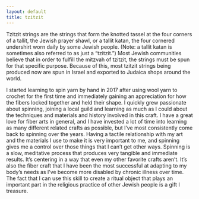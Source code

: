 ```yaml
---
layout: default
title: tzitzit
---
```

Tzitzit strings are the strings that form the knotted tassel at the four corners of a tallit, the Jewish prayer shawl, or a tallit katan, the four cornered undershirt worn daily by some Jewish people. (Note: a tallit katan is sometimes also referred to as just a “tzitzit.”) Most Jewish communities believe that in order to fulfill the mitzvah of tzitzit, the strings must be spun for that specific purpose. Because of this, most tzitzit strings being produced now are spun in Israel and exported to Judaica shops around the world. 

I started learning to spin yarn by hand in 2017 after using wool yarn to crochet for the first time and immediately gaining an appreciation for how the fibers locked together and held their shape. I quickly grew passionate about spinning, joining a local guild and learning as much as I could about the techniques and materials and history involved in this craft. I have a great love for fiber arts in general, and I have invested a lot of time into learning as many different related crafts as possible, but I’ve most consistently come back to spinning over the years. Having a tactile relationship with my art and the materials I use to make it is very important to me, and spinning gives me a control over those things that I can’t get other ways. Spinning is a slow, meditative process that produces very tangible and immediate results. It’s centering in a way that even my other favorite crafts aren’t. It’s also the fiber craft that I have been the most successful at adapting to my body’s needs as I’ve become more disabled by chronic illness over time. The fact that I can use this skill to create a ritual object that plays an important part in the religious practice of other Jewish people is a gift I treasure.
